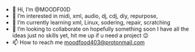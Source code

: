 - 👋 Hi, I’m @MOODF00D
- 👀 I’m interested in midi, xml, audio, dj, cdj, diy, repurpose, 
- 🌱 I’m currently learning xml, Linux, sodering, repair, scratching
- 💞️ I’m looking to collaborate on hopefully something soon I have all the ideas just no skills yet, hit me up if u need a project 😉 
- 📫 How to reach me moodfood403@protonmail.com 

<!---
MOODF00D/MOODF00D is a ✨ special ✨ repository because its `README.md` (this file) appears on your GitHub profile.
You can click the Preview link to take a look at your changes.
--->
